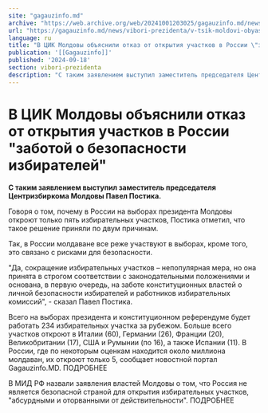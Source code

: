```yaml
---
site: "gagauzinfo.md"
archive: "https://web.archive.org/web/20241001203025/gagauzinfo.md/news/vibori-prezidenta/v-tsik-moldovi-obyasnili-otkaz-ot-otkritiya-uchastkov-v-rossii-zabotoi-o-bezopasnosti-izbiratelei"
url: "https://gagauzinfo.md/news/vibori-prezidenta/v-tsik-moldovi-obyasnili-otkaz-ot-otkritiya-uchastkov-v-rossii-zabotoi-o-bezopasnosti-izbiratelei"
language: ru
title: "В ЦИК Молдовы объяснили отказ от открытия участков в России \"заботой о безопасности избирателей\""
publication: '[[Gagauzinfo]]'
published: '2024-09-18'
section: vibori-prezidenta
description: "С таким заявлением выступил заместитель председателя Центризбиркома Молдовы Павел Постика."
---
```


# В ЦИК Молдовы объяснили отказ от открытия участков в России "заботой о безопасности избирателей"

**С таким заявлением выступил заместитель председателя Центризбиркома Молдовы Павел Постика.**

Говоря о том, почему в России на выборах президента Молдовы откроют только пять избирательных участков, Постика отметил, что такое решение приняли по двум причинам.

Так, в России молдаване все реже участвуют в выборах, кроме того, это связано с рисками для безопасности.

"Да, сокращение избирательных участков – непопулярная мера, но она принята в строгом соответствии с законодательными положениями и основана, в первую очередь, на заботе конституционных властей о личной безопасности избирателей и работников избирательных комиссий", - сказал Павел Постика.

Всего на выборах президента и конституционном референдуме будет работать 234 избирательных участка за рубежом. Больше всего участков откроют в Италии (60), Германии (26), Франции (20), Великобритании (17), США и Румынии (по 16), а также Испании (11). В России, где по некоторым оценкам находится около миллиона молдаван, их откроют только 5, сообщает новостной портал Gagauzinfo.MD. ПОДРОБНЕЕ

В МИД РФ назвали заявления властей Молдовы о том, что Россия не является безопасной страной для открытия избирательных участков, "абсурдными и оторванными от действительности". ПОДРОБНЕЕ